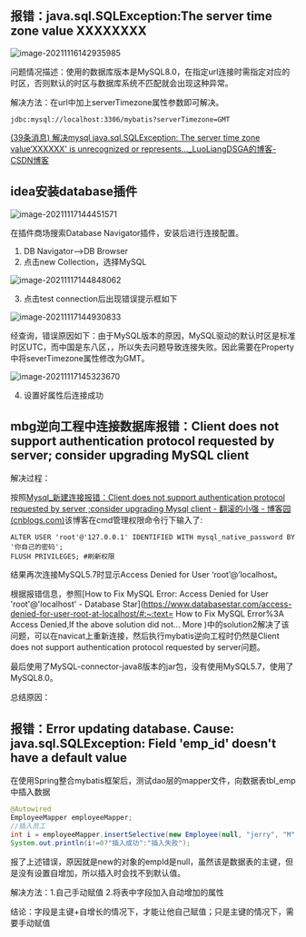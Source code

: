



 ## 报错：java.sql.SQLException:The server time zone value XXXXXXXX

![image-20211116142935985](https://gitee.com/lulununuhuhu/img/raw/master/img/202203021128783.png)

问题情况描述：使用的数据库版本是MySQL8.0，在指定url连接时需指定对应的时区，否则默认的时区与数据库系统不匹配就会出现这种异常。

解决方法：在url中加上serverTimezone属性参数即可解决。

`jdbc:mysql://localhost:3306/mybatis?serverTimezone=GMT`

[(39条消息) 解决mysql java.sql.SQLException: The server time zone value‘XXXXXX' is unrecognized or represents..._LuoLiangDSGA的博客-CSDN博客](https://blog.csdn.net/oppo5630/article/details/52162783)

## idea安装database插件

![image-20211117144451571](C:\Users\lucheng\AppData\Roaming\Typora\typora-user-images\image-20211117144451571.png)

在插件商场搜索Database Navigator插件，安装后进行连接配置。

1. DB Navigator-->DB Browser
2. 点击new Collection，选择MySQL

![image-20211117144848062](C:\Users\lucheng\AppData\Roaming\Typora\typora-user-images\image-20211117144848062.png)

3. 点击test connection后出现错误提示框如下

![image-20211117144930833](C:\Users\lucheng\AppData\Roaming\Typora\typora-user-images\image-20211117144930833.png)

经查询，错误原因如下：由于MySQL版本的原因，MySQL驱动的默认时区是标准时区UTC，而中国是东八区，，所以失去问题导致连接失败。因此需要在Property中将severTimezone属性修改为GMT。

![image-20211117145323670](F:\Users\wwwlu\AppData\Roaming\Typora\typora-user-images\image-20211117145323670.png)

4. 设置好属性后连接成功

## mbg逆向工程中连接数据库报错：Client does not support authentication protocol requested by server; consider upgrading MySQL client

解决过程：

按照[Mysql_新建连接报错：Client does not support authentication protocol requested by server ;consider upgrading Mysql client - 翻滚的小强 - 博客园 (cnblogs.com)](https://www.cnblogs.com/rychh/p/13878094.html)该博客在cmd管理权限命令行下输入了:

```
ALTER USER 'root'@'127.0.0.1' IDENTIFIED WITH mysql_native_password BY '你自己的密码'; 
FLUSH PRIVILEGES; #刷新权限
```

结果再次连接MySQL5.7时显示Access Denied for User ‘root’@’localhost。

根据报错信息，参照[How to Fix MySQL Error: Access Denied for User 'root'@'localhost' - Database Star](https://www.databasestar.com/access-denied-for-user-root-at-localhost/#:~:text= How to Fix MySQL Error%3A Access Denied,If the above solution did not... More )中的solution2解决了该问题，可以在navicat上重新连接，然后执行mybatis逆向工程时仍然是Client does not support authentication protocol requested by server问题。

最后使用了MySQL-connector-java8版本的jar包，没有使用MySQL5.7，使用了MySQL8.0。

总结原因：

##  报错：Error updating database.  Cause: java.sql.SQLException: Field 'emp_id' doesn't have a default value

在使用Spring整合mybatis框架后，测试dao层的mapper文件，向数据表tbl_emp中插入数据

```java
@Autowired
EmployeeMapper employeeMapper;
//插入员工
int i = employeeMapper.insertSelective(new Employee(null, "jerry", "M", "jerry@163.com", 1));
System.out.println(i!=0?"插入成功":"插入失败");
```

报了上述错误，原因就是new的对象的empId是null，虽然该是数据表的主键，但是没有设置自增加，所以插入时会找不到默认值。

解决方法：1.自己手动赋值  2.将表中字段加入自动增加的属性

结论：字段是主键+自增长的情况下，才能让他自己赋值；只是主键的情况下，需要手动赋值
